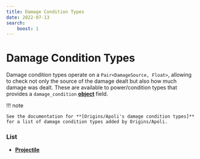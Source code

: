```yaml
---
title: Damage Condition Types
date: 2022-07-13
search:
    boost: 1
---
```


#   Damage Condition Types

Damage condition types operate on a `Pair<DamageSource, Float>`, allowing to check not only the source of the damage dealt but also how much damage was dealt. These are available to power/condition types that provides a `damage_condition` **[object]** field.

!!! note

    See the documentation for **[Origins/Apoli's damage condition types]** for a list of damage condition types added by Origins/Apoli.


### List

* [**Projectile**](damage_condition_types/projectile.md)



[object]: https://origins.readthedocs.io/en/latest/types/data_types/object
[Origins/Apoli's damage condition types]: https://origins.readthedocs.io/en/latest/types/damage_condition_types
